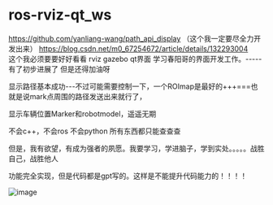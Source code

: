 # ros-rviz-qt_ws


https://github.com/yanliang-wang/path_api_display
（这个我一定要尽全力开发出来）
https://blog.csdn.net/m0_67254672/article/details/132293004  
这个我必须要要好好看看
rviz gazebo qt界面  学习春阳哥的界面开发工作。-----有了初步进展了
但是还得加油呀

显示路径基本成功---不过可能需要控制一下，一个ROImap是最好的+++===也就是说mark点周围的路径发送出来就行了，  

显示车辆位置Marker和robotmodel，遥遥无期  
 
不会c++，不会ros 不会python  所有东西都只能查查查  

但是，我有欲望，有成为强者的夙愿。我要学习，学进脑子，学到实处。。。。。战胜自己，战胜他人  

功能完全实现，但是代码都是gpt写的。这样是不能提升代码能力的！！！！  

![image](https://github.com/chan-yuu/ros-rviz-qt_ws/assets/129357834/83050811-929d-4768-8c5a-54f960fbb483)
